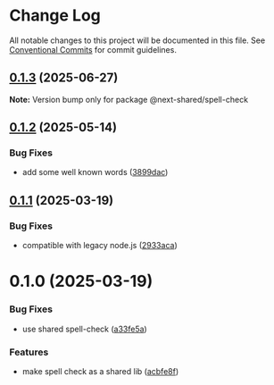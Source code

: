 # Change Log

All notable changes to this project will be documented in this file.
See [Conventional Commits](https://conventionalcommits.org) for commit guidelines.

## [0.1.3](https://github.com/easyops-cn/next-advanced-bricks/compare/@next-shared/spell-check@0.1.2...@next-shared/spell-check@0.1.3) (2025-06-27)

**Note:** Version bump only for package @next-shared/spell-check





## [0.1.2](https://github.com/easyops-cn/next-advanced-bricks/compare/@next-shared/spell-check@0.1.1...@next-shared/spell-check@0.1.2) (2025-05-14)


### Bug Fixes

* add some well known words ([3899dac](https://github.com/easyops-cn/next-advanced-bricks/commit/3899dac59f7dc8d7ef3ebdd55dbdb3b733281f5f))





## [0.1.1](https://github.com/easyops-cn/next-advanced-bricks/compare/@next-shared/spell-check@0.1.0...@next-shared/spell-check@0.1.1) (2025-03-19)


### Bug Fixes

* compatible with legacy node.js ([2933aca](https://github.com/easyops-cn/next-advanced-bricks/commit/2933acae5bd8a47a72a118ae2307d70f41f3abde))





# 0.1.0 (2025-03-19)


### Bug Fixes

* use shared spell-check ([a33fe5a](https://github.com/easyops-cn/next-advanced-bricks/commit/a33fe5aedbbc970c2d289aad0bf773b1c7889851))


### Features

* make spell check as a shared lib ([acbfe8f](https://github.com/easyops-cn/next-advanced-bricks/commit/acbfe8f1c5b5e79dc86ba702a3ac53c74c41c761))
